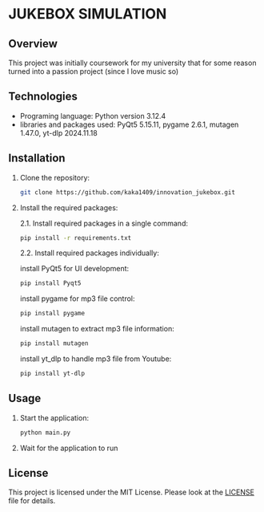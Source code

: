 # JUKEBOX SIMULATION

## Overview

This project was initially coursework for my university that for some reason turned into a passion project (since I love music so)

## Technologies

- Programing language: Python version 3.12.4
- libraries and packages used: PyQt5 5.15.11, pygame 2.6.1, mutagen 1.47.0, yt-dlp 2024.11.18

## Installation

1. Clone the repository:
    ```bash
    git clone https://github.com/kaka1409/innovation_jukebox.git
    ```

2. Install the required packages:

    2.1. Install required packages in a single command:
    ```bash
    pip install -r requirements.txt
    ```

    2.2. Install required packages individually:

    install PyQt5 for UI development:
    ```bash
    pip install Pyqt5
    ```
    
    install pygame for mp3 file control:
    ```bash
    pip install pygame
    ```

    install mutagen to extract mp3 file information:
    ```bash
    pip install mutagen
    ```

    install yt_dlp to handle mp3 file from Youtube:
    ```bash
    pip install yt-dlp
    ```

## Usage

1. Start the application:
    ```bash
    python main.py
    ```

2. Wait for the application to run 

## License

This project is licensed under the MIT License. Please look at the [LICENSE](LICENSE) file for details.
